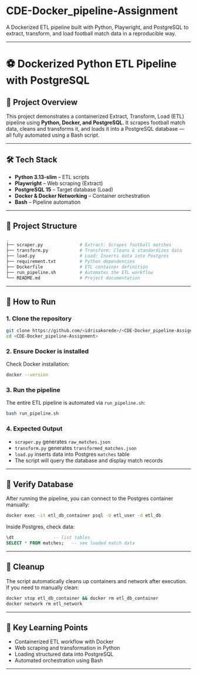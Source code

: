# CDE-Docker_pipeline-Assignment
A Dockerized ETL pipeline built with Python, Playwright, and PostgreSQL to extract, transform, and load football match data in a reproducible way.

---

# ⚽ Dockerized Python ETL Pipeline with PostgreSQL

## 📌 Project Overview

This project demonstrates a containerized Extract, Transform, Load (ETL) pipeline using **Python, Docker, and PostgreSQL**.
It scrapes football match data, cleans and transforms it, and loads it into a PostgreSQL database — all fully automated using a Bash script.

---

## 🛠️ Tech Stack

* **Python 3.13-slim** – ETL scripts
* **Playwright** – Web scraping (Extract)
* **PostgreSQL 15** – Target database (Load)
* **Docker & Docker Networking** – Container orchestration
* **Bash** – Pipeline automation

---

## 📂 Project Structure

```bash
.
├── scraper.py              # Extract: Scrapes football matches
├── transform.py            # Transform: Cleans & standardizes data
├── load.py                 # Load: Inserts data into Postgres
├── requirement.txt         # Python dependencies
├── Dockerfile              # ETL container definition
├── run_pipeline.sh         # Automates the ETL workflow
└── README.md               # Project documentation
```

---

## 🚀 How to Run

### 1. Clone the repository

```bash
git clone https://github.com/<idrisakorede>/<CDE-Docker_pipeline-Assignment>.git
cd <CDE-Docker_pipeline-Assignment>
```

### 2. Ensure Docker is installed

Check Docker installation:

```bash
docker --version
```

### 3. Run the pipeline

The entire ETL pipeline is automated via `run_pipeline.sh`:

```bash
bash run_pipeline.sh
```

### 4. Expected Output

* `scraper.py` generates `raw_matches.json`
* `transform.py` generates `transformed_matches.json`
* `load.py` inserts data into Postgres `matches` table
* The script will query the database and display match records

---

## 🧪 Verify Database

After running the pipeline, you can connect to the Postgres container manually:

```bash
docker exec -it etl_db_container psql -U etl_user -d etl_db
```

Inside Postgres, check data:

```sql
\dt               -- list tables
SELECT * FROM matches;   -- see loaded match data
```

---

## 🧹 Cleanup

The script automatically cleans up containers and network after execution.
If you need to manually clean:

```bash
docker stop etl_db_container && docker rm etl_db_container
docker network rm etl_network
```

---

## 📌 Key Learning Points

* Containerized ETL workflow with Docker
* Web scraping and transformation in Python
* Loading structured data into PostgreSQL
* Automated orchestration using Bash

---
